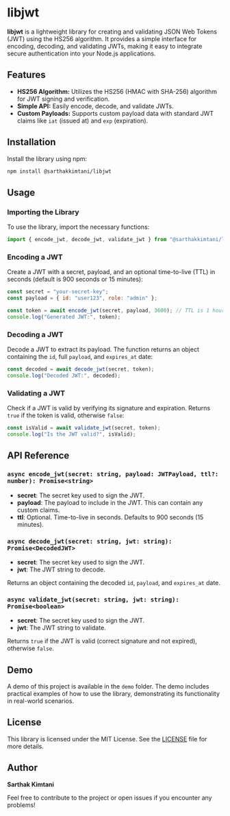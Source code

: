 # libjwt

**libjwt** is a lightweight library for creating and validating JSON Web Tokens (JWT) using the HS256 algorithm. It provides a simple interface for encoding, decoding, and validating JWTs, making it easy to integrate secure authentication into your Node.js applications.

## Features

- **HS256 Algorithm:** Utilizes the HS256 (HMAC with SHA-256) algorithm for JWT signing and verification.
- **Simple API:** Easily encode, decode, and validate JWTs.
- **Custom Payloads:** Supports custom payload data with standard JWT claims like `iat` (issued at) and `exp` (expiration).

## Installation

Install the library using npm:

```bash
npm install @sarthakkimtani/libjwt
```

## Usage

### Importing the Library

To use the library, import the necessary functions:

```javascript
import { encode_jwt, decode_jwt, validate_jwt } from "@sarthakkimtani/libjwt";
```

### Encoding a JWT

Create a JWT with a secret, payload, and an optional time-to-live (TTL) in seconds (default is 900 seconds or 15 minutes):

```javascript
const secret = "your-secret-key";
const payload = { id: "user123", role: "admin" };

const token = await encode_jwt(secret, payload, 3600); // TTL is 1 hour
console.log("Generated JWT:", token);
```

### Decoding a JWT

Decode a JWT to extract its payload. The function returns an object containing the `id`, full `payload`, and `expires_at` date:

```javascript
const decoded = await decode_jwt(secret, token);
console.log("Decoded JWT:", decoded);
```

### Validating a JWT

Check if a JWT is valid by verifying its signature and expiration. Returns `true` if the token is valid, otherwise `false`:

```javascript
const isValid = await validate_jwt(secret, token);
console.log("Is the JWT valid?", isValid);
```

## API Reference

### `async encode_jwt(secret: string, payload: JWTPayload, ttl?: number): Promise<string>`

- **secret**: The secret key used to sign the JWT.
- **payload**: The payload to include in the JWT. This can contain any custom claims.
- **ttl**: Optional. Time-to-live in seconds. Defaults to 900 seconds (15 minutes).

### `async decode_jwt(secret: string, jwt: string): Promise<DecodedJWT>`

- **secret**: The secret key used to sign the JWT.
- **jwt**: The JWT string to decode.

Returns an object containing the decoded `id`, `payload`, and `expires_at` date.

### `async validate_jwt(secret: string, jwt: string): Promise<boolean>`

- **secret**: The secret key used to sign the JWT.
- **jwt**: The JWT string to validate.

Returns `true` if the JWT is valid (correct signature and not expired), otherwise `false`.

## Demo

A demo of this project is available in the `demo` folder. The demo includes practical examples of how to use the library, demonstrating its functionality in real-world scenarios.

## License

This library is licensed under the MIT License. See the [LICENSE](LICENSE) file for more details.

## Author

**Sarthak Kimtani**

Feel free to contribute to the project or open issues if you encounter any problems!
